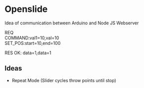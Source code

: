 # Openslide

Idea of communication between Arduino and Node JS Webserver

REQ  
COMMAND:val1=10,val=10  
SET_POS:start=10,end=100  
  
RES 
OK: data=1,data=1

## Ideas

- Repeat Mode (Slider cycles throw points until stop)

